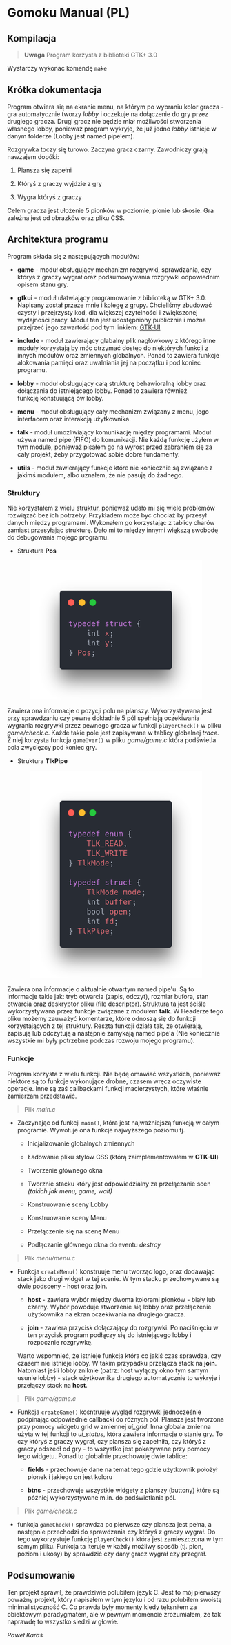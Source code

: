 # Gomoku Manual (PL)

## Kompilacja

> **Uwaga**
> Program korzysta z biblioteki GTK+ 3.0

Wystarczy wykonać komendę `make`

## Krótka dokumentacja

Program otwiera się na ekranie menu, na którym po wybraniu kolor gracza - gra automatycznie tworzy *lobby* i oczekuje na dołączenie do gry przez drugiego gracza. Drugi gracz nie będzie miał możliwości stworzenia własnego lobby, ponieważ program wykryje, że już jedno *lobby* istnieje w danym folderze (Lobby jest named pipe'em).

Rozgrywka toczy się turowo. Zaczyna gracz czarny. Zawodniczy grają nawzajem dopóki:

1. Plansza się zapełni

2. Któryś z graczy wyjdzie z gry

3. Wygra któryś z graczy

Celem gracza jest ułożenie 5 pionków w poziomie, pionie lub skosie. Gra zależna jest od   obrazków oraz pliku CSS.

## Architektura programu

Program składa się z następujących modułów:

- **game** - moduł obsługujący mechanizm rozgrywki, sprawdzania, czy któryś z graczy wygrał oraz podsumowywania rozgrywki odpowiednim opisem stanu gry.

- **gtkui** - moduł ułatwiający programowanie z biblioteką w GTK+ 3.0. Napisany został przeze mnie i kolegę z grupy. Chcieliśmy zbudować czysty i przejrzysty kod, dla większej czytelności i zwiększonej wydajności pracy. Moduł ten jest udostępniony publicznie i można przejrzeć jego zawartość pod tym linkiem: [GTK-UI](https://github.com/Ph0enixKM/GTK-UI)

- **include** - moduł zawierający glabalny plik nagłówkowy z którego inne moduły korzystają by móc otrzymać dostęp do niektórych funkcji z innych modułów oraz zmiennych globalnych. Ponad to zawiera funkcje alokowania pamięci oraz uwalniania jej na początku i pod koniec programu.

- **lobby** - moduł obsługujący całą strukturę behawioralną lobby oraz dołączania do istniejącego lobby. Ponad to zawiera również funkcję konstuującą ów lobby.

- **menu** - moduł obsługujący cały mechanizm związany z menu, jego interfacem oraz interakcją użytkownika.

- **talk** - moduł umożliwiający komunikację między programami. Moduł używa named pipe (FIFO) do komunikacji. Nie każdą funkcję użyłem w tym module, ponieważ pisałem go na wyrost przed zabraniem się za cały projekt, żeby przygotować sobie dobre fundamenty.

- **utils** - moduł zawierający funkcje które nie koniecznie są związane z jakimś modułem, albo uznałem, że nie pasują do żadnego.

### Struktury

Nie korzystałem z wielu struktur, ponieważ udało mi się wiele problemów rozwiązać bez ich potrzeby. Przykładem może być chociaż by przesył danych między programami. Wykonałem go korzystając z tablicy charów zamiast przesyłając strukturę. Dało mi to między innymi większą swobodę do debugowania mojego programu.

- Struktura **Pos**

<div align="center">
    <img src="assets/pos.png" width="400"/>
</div>

Zawiera ona informacje o pozycji polu na planszy. Wykorzystywana jest przy sprawdzaniu czy pewne dokładnie 5 pól spełniają oczekiwania wygrania rozgrywki przez pewnego gracza w funkcji `playerCheck()` w pliku *game/check.c*. Każde takie pole jest zapisywane w tablicy globalnej *trace*. Z niej korzysta funkcja `gameOver()` w pliku *game/game.c* która podświetla pola zwycięzcy pod koniec gry.

- Struktura **TlkPipe**

<div align="center">
    <img src="assets/tlkpipe.png" width="400">
</div>

Zawiera ona informacje o aktualnie otwartym named pipe'u. Są to informacje takie jak: tryb otwarcia (zapis, odczyt), rozmiar bufora, stan otwarcia oraz deskryptor pliku (file descriptor). Struktura ta jest ściśle wykorzystywana przez funkcje związane z modułem **talk**. W Headerze tego pliku możemy zauważyć komentarze, które odnoszą się do funkcji korzystających z tej struktury. Reszta funkcji działa tak, że otwierają, zapisują lub odczytują a następnie zamykają named pipe'a (Nie koniecznie wszystkie mi były potrzebne podczas rozwoju mojego programu).

### Funkcje

Program korzysta z wielu funkcji.  Nie będę omawiać wszystkich, ponieważ niektóre są to funkcje wykonujące drobne, czasem wręcz oczywiste operacje. Inne są zaś callbackami funkcji macierzystych, które właśnie zamierzam przedstawić.

> Plik *main.c*

- Zaczynając od funkcji `main()`, która jest najważniejszą funkcją w całym programie. Wywołuje ona funkcje najwyższego poziomu tj. 
  
  - Inicjalizowanie globalnych zmiennych
  
  - Ładowanie pliku stylów CSS (którą zaimplementowałem w **GTK-UI**)
  
  - Tworzenie głównego okna
  
  - Tworznie stacku który jest odpowiedzialny za przełączanie scen 
    *(takich jak menu, game, wait)*
  
  - Konstruowanie sceny Lobby
  
  - Konstruowanie sceny Menu
  
  - Przełączenie się na scenę Menu
  
  - Podłączanie głównego okna do eventu *destroy* 

> Plik *menu/menu.c*

- Funkcja `createMenu()` konstruuje menu tworząc logo, oraz dodawając stack jako drugi widget w tej scenie. W tym stacku przechowywane są dwie podsceny - host oraz join.
  
  - **host** - zawiera wybór między dwoma kolorami pionków - biały lub czarny. Wybór powoduje stworzenie się lobby oraz przełączenie użytkownika na ekran oczekiwania na drugiego gracza.
  
  - **join** - zawiera przycisk dołączający do rozgrywki. Po naciśnięciu w ten przycisk program podłączy się do istniejącego lobby i rozpocznie rozgrywkę.
  
  Warto wspomnieć, że istnieje funkcja która co jakiś czas sprawdza, czy czasem nie istnieje lobby. W takim przypadku przełącza stack na **join**. Natomiast jeśli lobby zniknie (patrz: host wyłączy okno tym samym usunie lobby) - stack użytkownika drugiego automatycznie to wykryje i przełączy stack na **host**.

> Plik *game/game.c*

- Funkcja `createGame()` kosntruuje wygląd rozgrywki jednocześnie podpinając odpowiednie callbacki do różnych pól. Plansza jest tworzona przy pomocy widgetu grid w zmiennej *ui_grid*. Inna globala zmienna użyta w tej funkcji to *ui_status*, która zawiera informacje o stanie gry. To czy któryś z graczy wygrał, czy plansza się zapełniła, czy któryś z graczy odszedł od gry - to wszystko jest pokazywane przy pomocy tego widgetu. Ponad to globalnie przechowuję dwie tablice:
  
  - **fields** - przechowuje dane na temat tego gdzie użytkownik położył pionek i jakiego on jest koloru
  
  - **btns** - przechowuje wszystkie widgety z planszy (buttony) które są później wykorzystywane m.in. do podświetlania pól.

> Plik *game/check.c*

- funkcja `gameCheck()` sprawdza po pierwsze czy plansza jest pełna, a następnie przechodzi do sprawdzania czy któryś z graczy wygrał. Do tego wykorzystuje funkcję `playerCheck()` która jest zamieszczona w tym samym pliku. Funkcja ta iteruje w każdy możliwy sposób (tj. pion, poziom i ukosy) by sprawdzić czy dany gracz wygrał czy przegrał.

## Podsumowanie

Ten projekt sprawił, że prawdziwie polubiłem język C. Jest to mój pierwszy poważny projekt, który napisałem w tym języku i od razu polubiłem swoistą minimalistyczność C. Co prawda były momenty kiedy tęksniłem za obiektowym paradygmatem, ale w pewnym momencie zrozumiałem, że tak naprawdę to wszystko siedzi w głowie.

*Paweł Karaś*




